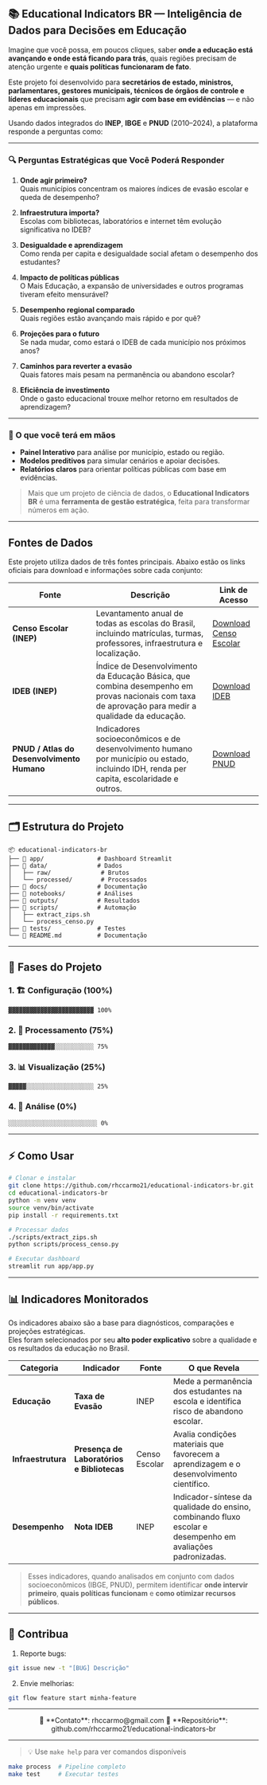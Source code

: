 ## 📚 Educational Indicators BR — Inteligência de Dados para Decisões em Educação

Imagine que você possa, em poucos cliques, saber **onde a educação está avançando e onde está ficando para trás**, quais regiões precisam de atenção urgente e **quais políticas funcionaram de fato**.  

Este projeto foi desenvolvido para **secretários de estado, ministros, parlamentares, gestores municipais, técnicos de órgãos de controle e líderes educacionais** que precisam **agir com base em evidências** — e não apenas em impressões.  

Usando dados integrados do **INEP**, **IBGE** e **PNUD** (2010–2024), a plataforma responde a perguntas como:  

---

### 🔍 Perguntas Estratégicas que Você Poderá Responder

1. **Onde agir primeiro?**  
   Quais municípios concentram os maiores índices de evasão escolar e queda de desempenho?  

2. **Infraestrutura importa?**  
   Escolas com bibliotecas, laboratórios e internet têm evolução significativa no IDEB?  

3. **Desigualdade e aprendizagem**  
   Como renda per capita e desigualdade social afetam o desempenho dos estudantes?  

4. **Impacto de políticas públicas**  
   O Mais Educação, a expansão de universidades e outros programas tiveram efeito mensurável?  

5. **Desempenho regional comparado**  
   Quais regiões estão avançando mais rápido e por quê?  

6. **Projeções para o futuro**  
   Se nada mudar, como estará o IDEB de cada município nos próximos anos?  

7. **Caminhos para reverter a evasão**  
   Quais fatores mais pesam na permanência ou abandono escolar?  

8. **Eficiência de investimento**  
   Onde o gasto educacional trouxe melhor retorno em resultados de aprendizagem?  

---

### 🎯 O que você terá em mãos

- **Painel Interativo** para análise por município, estado ou região.  
- **Modelos preditivos** para simular cenários e apoiar decisões.  
- **Relatórios claros** para orientar políticas públicas com base em evidências.  

> Mais que um projeto de ciência de dados, o **Educational Indicators BR** é uma **ferramenta de gestão estratégica**, feita para transformar números em ação.

---

## Fontes de Dados

Este projeto utiliza dados de três fontes principais. Abaixo estão os links oficiais para download e informações sobre cada conjunto:

| Fonte | Descrição | Link de Acesso |
|-------|-----------|----------------|
| **Censo Escolar (INEP)** | Levantamento anual de todas as escolas do Brasil, incluindo matrículas, turmas, professores, infraestrutura e localização. | [Download Censo Escolar](https://www.gov.br/inep/pt-br/acesso-a-informacao/dados-abertos/microdados/censo-escolar) |
| **IDEB (INEP)** | Índice de Desenvolvimento da Educação Básica, que combina desempenho em provas nacionais com taxa de aprovação para medir a qualidade da educação. | [Download IDEB](https://www.gov.br/inep/pt-br/areas-de-atuacao/pesquisas-estatisticas-e-indicadores/ideb) |
| **PNUD / Atlas do Desenvolvimento Humano** | Indicadores socioeconômicos e de desenvolvimento humano por município ou estado, incluindo IDH, renda per capita, escolaridade e outros. | [Download PNUD](https://www.ipea.gov.br/portal/categoria-projetos-e-estatisticas/9941-atlas-do-desenvolvimento-humano-no-brasil) |

---

## 🗂 Estrutura do Projeto

```text
📦 educational-indicators-br
├── 📂 app/               # Dashboard Streamlit
├── 📂 data/              # Dados
│   ├── raw/              # Brutos
│   └── processed/        # Processados
├── 📂 docs/              # Documentação
├── 📂 notebooks/         # Análises
├── 📂 outputs/           # Resultados
├── 📂 scripts/           # Automação
│   ├── extract_zips.sh
│   └── process_censo.py
├── 📂 tests/             # Testes
└── 📜 README.md          # Documentação
```

---

## 🚀 Fases do Projeto

### 1. 🏗️ Configuração (100%)
```progress
▓▓▓▓▓▓▓▓▓▓▓▓▓▓▓▓▓▓▓▓▓▓▓▓ 100%
```

### 2. 🧹 Processamento (75%)
```progress
▓▓▓▓▓▓▓▓▓▓▓▓▓░░░░░░░░░░░ 75%
```

### 3. 📊 Visualização (25%)
```progress
▓▓▓▓▓░░░░░░░░░░░░░░░░░░░ 25%
```

### 4. 🤖 Análise (0%)
```progress
░░░░░░░░░░░░░░░░░░░░░░░░░ 0%
```

---

## ⚡ Como Usar

```bash
# Clonar e instalar
git clone https://github.com/rhccarmo21/educational-indicators-br.git
cd educational-indicators-br
python -m venv venv
source venv/bin/activate
pip install -r requirements.txt

# Processar dados
./scripts/extract_zips.sh
python scripts/process_censo.py

# Executar dashboard
streamlit run app/app.py
```

---

## 📊 Indicadores Monitorados

Os indicadores abaixo são a base para diagnósticos, comparações e projeções estratégicas.  
Eles foram selecionados por seu **alto poder explicativo** sobre a qualidade e os resultados da educação no Brasil.

| Categoria       | Indicador                        | Fonte  | O que Revela |
|-----------------|----------------------------------|--------|--------------|
| **Educação**    | **Taxa de Evasão**               | INEP   | Mede a permanência dos estudantes na escola e identifica risco de abandono escolar. |
| **Infraestrutura** | **Presença de Laboratórios e Bibliotecas** | Censo Escolar | Avalia condições materiais que favorecem a aprendizagem e o desenvolvimento científico. |
| **Desempenho**  | **Nota IDEB**                    | INEP   | Indicador-síntese da qualidade do ensino, combinando fluxo escolar e desempenho em avaliações padronizadas. |

> Esses indicadores, quando analisados em conjunto com dados socioeconômicos (IBGE, PNUD), permitem identificar **onde intervir primeiro**, **quais políticas funcionam** e **como otimizar recursos públicos**.

---

## 🤝 Contribua

1. Reporte bugs:
```bash
git issue new -t "[BUG] Descrição"
```

2. Envie melhorias:
```bash
git flow feature start minha-feature
```

---

<div align="center">
📧 **Contato**: rhccarmo@gmail.com  
🔗 **Repositório**: github.com/rhccarmo21/educational-indicators-br
</div>

---

> 💡 Use `make help` para ver comandos disponíveis
```bash
make process  # Pipeline completo
make test     # Executar testes
```


